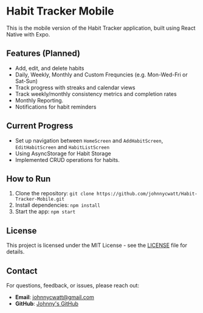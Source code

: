# Habit Tracker Mobile

This is the mobile version of the Habit Tracker application, built using React Native with Expo.

## Features (Planned)
- Add, edit, and delete habits
- Daily, Weekly, Monthly and Custom Frequncies (e.g. Mon-Wed-Fri or Sat-Sun)
- Track progress with streaks and calendar views
- Track weekly/monthly consistency metrics and completion rates
- Monthly Reporting.
- Notifications for habit reminders

## Current Progress
- Set up navigation between `HomeScreen` and `AddHabitScreen`, `EditHabitScreen` and `HabitListScreen`
- Using AsyncStorage for Habit Storage
- Implemented CRUD operations for habits.

## How to Run
1. Clone the repository: `git clone https://github.com/johnnycwatt/Habit-Tracker-Mobile.git`
2. Install dependencies: `npm install`
3. Start the app: `npm start`

## License

This project is licensed under the MIT License - see the [LICENSE](LICENSE) file for details.

## Contact

For questions, feedback, or issues, please reach out:

- **Email**: [johnnycwatt@gmail.com](mailto:johnnycwatt@gmail.com)
- **GitHub**: [Johnny's GitHub](https://github.com/johnnycwatt)
